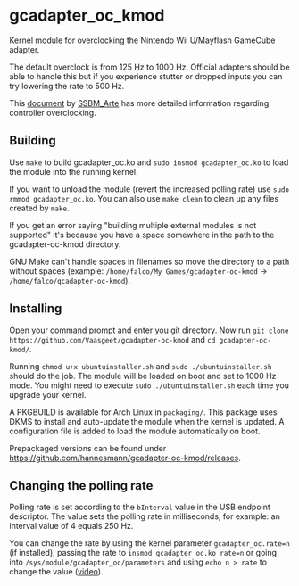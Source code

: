 # gcadapter_oc_kmod

Kernel module for overclocking the Nintendo Wii U/Mayflash GameCube adapter.

The default overclock is from 125 Hz to 1000 Hz. Official adapters should be able to handle this but if you experience stutter or dropped inputs you can try lowering the rate to 500 Hz.

This [document](https://docs.google.com/document/d/1cQ3pbKZm_yUtcLK9ZIXyPzVbTJkvnfxKIyvuFMwzWe0/edit) by [SSBM_Arte](https://twitter.com/SSBM_Arte) has more detailed information regarding controller overclocking.

## Building

Use `make` to build gcadapter_oc.ko and `sudo insmod gcadapter_oc.ko` to load the module into the running kernel.

If you want to unload the module (revert the increased polling rate) use `sudo rmmod gcadapter_oc.ko`. You can also use `make clean` to clean up any files created by `make`.

If you get an error saying "building multiple external modules is not supported" it's because you have a space somewhere in the path to the gcadapter-oc-kmod directory.

GNU Make can't handle spaces in filenames so move the directory to a path without spaces (example: `/home/falco/My Games/gcadapter-oc-kmod` -> `/home/falco/gcadapter-oc-kmod`).

## Installing

Open your command prompt and enter you git directory. Now run `git clone https://github.com/Vaasgeet/gcadapter-oc-kmod` and `cd gcadapter-oc-kmod/`.

Running `chmod u+x ubuntuinstaller.sh` and `sudo ./ubuntuinstaller.sh` should do the job. The module will be loaded on boot and set to 1000 Hz mode.
You might need to execute `sudo ./ubuntuinstaller.sh` each time you upgrade your kernel.

A PKGBUILD is available for Arch Linux in `packaging/`. This package uses DKMS to install and auto-update the module when the kernel is updated. A configuration file is added to load the module automatically on boot.

Prepackaged versions can be found under https://github.com/hannesmann/gcadapter-oc-kmod/releases.

## Changing the polling rate

Polling rate is set according to the `bInterval` value in the USB endpoint descriptor. The value sets the polling rate in milliseconds, for example: an interval value of 4 equals 250 Hz.

You can change the rate by using the kernel parameter `gcadapter_oc.rate=n` (if installed), passing the rate to `insmod gcadapter_oc.ko rate=n` or going into `/sys/module/gcadapter_oc/parameters` and using `echo n > rate` to change the value ([video](https://asciinema.org/a/455373)).
